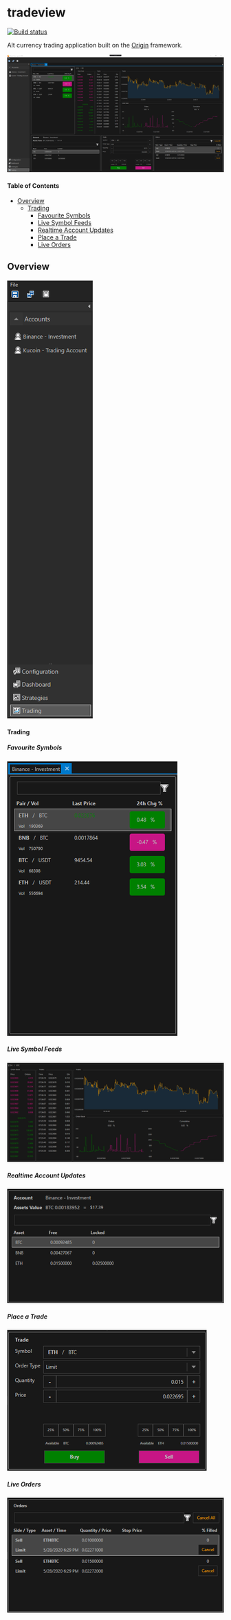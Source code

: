 # tradeview

[![Build status](https://ci.appveyor.com/api/projects/status/lsf9kuf5p93wvr0p/branch/master?svg=true)](https://ci.appveyor.com/project/grantcolley/tradeview/branch/master)

Alt currency trading application built on the [Origin](https://github.com/grantcolley/origin) framework.

![Alt text](/README-images/tradeview.PNG?raw=true "Trade View")

#### Table of Contents
* [Overview](#overview)
  * [Trading](#trading)  
    * [Favourite Symbols](#favourite-symbols)
    * [Live Symbol Feeds](#live-symbol-feeds)
    * [Realtime Account Updates](#realtime-account-updates)
    * [Place a Trade](#place-a-trade)
    * [Live Orders](#live-orders)

## Overview
![Alt text](/README-images/navigationpanel.PNG?raw=true "Navigation Panel")

#### Trading

##### Favourite Symbols
![Alt text](/README-images/symbols.PNG?raw=true "Favourite Symbols")

##### Live Symbol Feeds
![Alt text](/README-images/symbol.PNG?raw=true "Live Symbol Feeds")

##### Realtime Account Updates
![Alt text](/README-images/account.PNG?raw=true "Realtime Account Updates")

##### Place a Trade
![Alt text](/README-images/tradecontrol.PNG?raw=true "Place a Trade")

##### Live Orders
![Alt text](/README-images/orders.PNG?raw=true "Live Orders")
